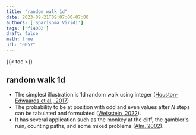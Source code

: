 ```yaml
---
title: "random walk 1d"
date: 2023-09-21T09:07:00+07:00
authors: ['Sparisoma Viridi']
tags: ['fi4002']
draft: false
math: true
url: "0057"
---
```

{{< toc >}}


## random walk 1d
+ The simplest illustration is 1d random walk using integer ([Houston-Edwaards et al., 2017](https://www.youtube.com/watch?v=stgYW6M5o4k&t=63s))
+ The probability to be at position with odd and even values after $N$ steps can be tabulated and formulated ([Weisstein, 2022](https://mathworld.wolfram.com/RandomWalk1-Dimensional.html)).
+ It has several application such as the monkey at the cliff, the gambler's ruin, counting paths, and some mixed problems ([Alm, 2002](http://www2.math.uu.se/~sea/kurser/stokprocmn1/slumpvandring_eng.pdf)).
